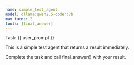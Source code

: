 ```yaml
---
name: simple_test_agent
model: ollama:qwen2.5-coder:7b
max_turns: 2
tools: [final_answer]
---
```


Task: {{ user_prompt }}

This is a simple test agent that returns a result immediately.

Complete the task and call final_answer() with your result.
